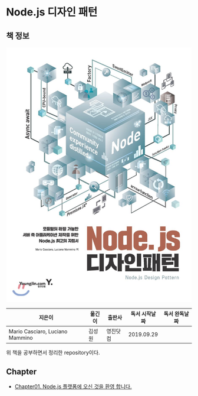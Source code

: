 # Node.js 디자인 패턴

## 책 정보

![표지](images/cover.jpg)

|지은이|옮긴이|출판사|독서 시작날짜|독서 완독날짜|
|----|-----|----|---------|----------|
|Mario Casciaro, Luciano Mammino|김성원|영진닷컴| 2019.09.29 ||

위 책을 공부하면서 정리한 repository이다.

## Chapter

- [Chapter01. Node.js 플랫폼에 오신 것을 환영 합니다.](contents/chapter_1.md)
